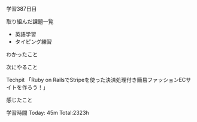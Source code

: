 学習387日目

取り組んだ課題一覧

- 英語学習
- タイピング練習

わかったこと

次にやること

Techpit 「Ruby on RailsでStripeを使った決済処理付き簡易ファッションECサイトを作ろう！」

感じたこと

学習時間 Today: 45m Total:2323h